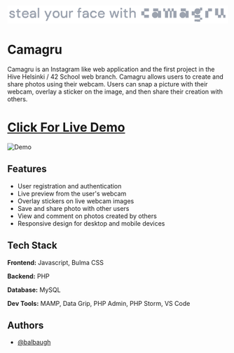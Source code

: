 
[![Logo](https://github.com/balbaugh/camagru/raw/main/public/logo/camagruTextAlt.png)](https://camagru.balbaugh.com)


# Camagru

Camagru is an Instagram like web application and the first project in the Hive Helsinki / 42 School web branch. Camagru allows users to create and share photos using their webcam. Users can snap a picture with their webcam, overlay a sticker on the image, and then share their creation with others.

# [Click For Live Demo](https://camagru.balbaugh.com)


![Demo](https://github.com/balbaugh/camagru/raw/main/demo.gif)


## Features

- User registration and authentication
- Live preview from the user's webcam
- Overlay stickers on live webcam images
- Save and share photo with other users
- View and comment on photos created by others
- Responsive design for desktop and mobile devices


## Tech Stack
**Frontend:** Javascript, Bulma CSS

**Backend:** PHP

**Database:** MySQL

**Dev Tools:** MAMP, Data Grip, PHP Admin, PHP Storm, VS Code


## Authors

- [@balbaugh](https://www.github.com/balbaugh)

